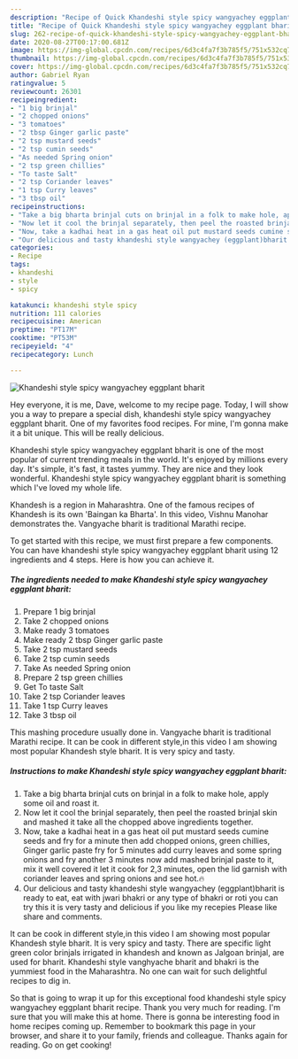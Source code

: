 ```yaml
---
description: "Recipe of Quick Khandeshi style spicy wangyachey eggplant bharit"
title: "Recipe of Quick Khandeshi style spicy wangyachey eggplant bharit"
slug: 262-recipe-of-quick-khandeshi-style-spicy-wangyachey-eggplant-bharit
date: 2020-08-27T00:17:00.681Z
image: https://img-global.cpcdn.com/recipes/6d3c4fa7f3b785f5/751x532cq70/khandeshi-style-spicy-wangyachey-eggplant-bharit-recipe-main-photo.jpg
thumbnail: https://img-global.cpcdn.com/recipes/6d3c4fa7f3b785f5/751x532cq70/khandeshi-style-spicy-wangyachey-eggplant-bharit-recipe-main-photo.jpg
cover: https://img-global.cpcdn.com/recipes/6d3c4fa7f3b785f5/751x532cq70/khandeshi-style-spicy-wangyachey-eggplant-bharit-recipe-main-photo.jpg
author: Gabriel Ryan
ratingvalue: 5
reviewcount: 26301
recipeingredient:
- "1 big brinjal"
- "2 chopped onions"
- "3 tomatoes"
- "2 tbsp Ginger garlic paste"
- "2 tsp mustard seeds"
- "2 tsp cumin seeds"
- "As needed Spring onion"
- "2 tsp green chillies"
- "To taste Salt"
- "2 tsp Coriander leaves"
- "1 tsp Curry leaves"
- "3 tbsp oil"
recipeinstructions:
- "Take a big bharta brinjal cuts on brinjal in a folk to make hole, apply some oil and roast it."
- "Now let it cool the brinjal separately, then peel the roasted brinjal skin and mashed it take all the chopped above ingredients together."
- "Now, take a kadhai heat in a gas heat oil put mustard seeds cumine seeds and fry for a minute then add chopped onions, green chillies, Ginger garlic paste fry for 5 minutes add curry leaves and some spring onions and fry another 3 minutes now add mashed brinjal paste to it, mix it well covered it let it cook for 2,3 minutes, open the lid garnish with coriander leaves and spring onions and see hot.🔥"
- "Our delicious and tasty khandeshi style wangyachey (eggplant)bharit is ready to eat, eat with jwari bhakri or any type of bhakri or roti you can try this it is very tasty and delicious if you like my recepies Please like share and comments."
categories:
- Recipe
tags:
- khandeshi
- style
- spicy

katakunci: khandeshi style spicy 
nutrition: 111 calories
recipecuisine: American
preptime: "PT17M"
cooktime: "PT53M"
recipeyield: "4"
recipecategory: Lunch

---
```



![Khandeshi style spicy wangyachey eggplant bharit](https://img-global.cpcdn.com/recipes/6d3c4fa7f3b785f5/751x532cq70/khandeshi-style-spicy-wangyachey-eggplant-bharit-recipe-main-photo.jpg)

Hey everyone, it is me, Dave, welcome to my recipe page. Today, I will show you a way to prepare a special dish, khandeshi style spicy wangyachey eggplant bharit. One of my favorites food recipes. For mine, I'm gonna make it a bit unique. This will be really delicious.

Khandeshi style spicy wangyachey eggplant bharit is one of the most popular of current trending meals in the world. It's enjoyed by millions every day. It's simple, it's fast, it tastes yummy. They are nice and they look wonderful. Khandeshi style spicy wangyachey eggplant bharit is something which I've loved my whole life.

Khandesh is a region in Maharashtra. One of the famous recipes of Khandesh is its own &#39;Baingan ka Bharta&#39;. In this video, Vishnu Manohar demonstrates the. Vangyache bharit is traditional Marathi recipe.


To get started with this recipe, we must first prepare a few components. You can have khandeshi style spicy wangyachey eggplant bharit using 12 ingredients and 4 steps. Here is how you can achieve it.

<!--inarticleads1-->

##### The ingredients needed to make Khandeshi style spicy wangyachey eggplant bharit:

1. Prepare 1 big brinjal
1. Take 2 chopped onions
1. Make ready 3 tomatoes
1. Make ready 2 tbsp Ginger garlic paste
1. Take 2 tsp mustard seeds
1. Take 2 tsp cumin seeds
1. Take As needed Spring onion
1. Prepare 2 tsp green chillies
1. Get To taste Salt
1. Take 2 tsp Coriander leaves
1. Take 1 tsp Curry leaves
1. Take 3 tbsp oil


This mashing procedure usually done in. Vangyache bharit is traditional Marathi recipe. It can be cook in different style,in this video I am showing most popular Khandesh style bharit. It is very spicy and tasty. 

<!--inarticleads2-->

##### Instructions to make Khandeshi style spicy wangyachey eggplant bharit:

1. Take a big bharta brinjal cuts on brinjal in a folk to make hole, apply some oil and roast it.
1. Now let it cool the brinjal separately, then peel the roasted brinjal skin and mashed it take all the chopped above ingredients together.
1. Now, take a kadhai heat in a gas heat oil put mustard seeds cumine seeds and fry for a minute then add chopped onions, green chillies, Ginger garlic paste fry for 5 minutes add curry leaves and some spring onions and fry another 3 minutes now add mashed brinjal paste to it, mix it well covered it let it cook for 2,3 minutes, open the lid garnish with coriander leaves and spring onions and see hot.🔥
1. Our delicious and tasty khandeshi style wangyachey (eggplant)bharit is ready to eat, eat with jwari bhakri or any type of bhakri or roti you can try this it is very tasty and delicious if you like my recepies Please like share and comments.


It can be cook in different style,in this video I am showing most popular Khandesh style bharit. It is very spicy and tasty. There are specific light green color brinjals irrigated in khandesh and known as Jalgoan brinjal, are used for bharit. Khandeshi style vanghyache bharit and bhakri is the yummiest food in the Maharashtra. No one can wait for such delightful recipes to dig in. 

So that is going to wrap it up for this exceptional food khandeshi style spicy wangyachey eggplant bharit recipe. Thank you very much for reading. I'm sure that you will make this at home. There is gonna be interesting food in home recipes coming up. Remember to bookmark this page in your browser, and share it to your family, friends and colleague. Thanks again for reading. Go on get cooking!
